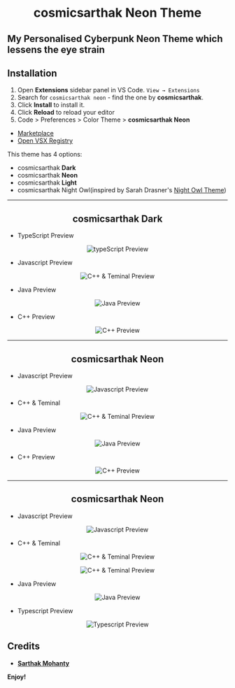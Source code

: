 <h1 align="center">
  cosmicsarthak Neon Theme
</h1>

## My Personalised Cyberpunk Neon Theme which lessens the eye strain

## Installation

1. Open **Extensions** sidebar panel in VS Code. `View → Extensions`
2. Search for `cosmicsarthak neon` - find the one by **cosmicsarthak**.
3. Click **Install** to install it.
4. Click **Reload** to reload your editor
5. Code > Preferences > Color Theme > **cosmicsarthak Neon**

- [Marketplace](https://marketplace.visualstudio.com/items?itemName=cosmicsarthak.cosmicsarthak-Neon-theme)
- [Open VSX Registry](https://open-vsx.org/extension/cosmicsarthak/cosmicsarthak-neon-theme)

This theme has 4 options:

- cosmicsarthak <strong>Dark</strong>
- cosmicsarthak <strong>Neon</strong>
- cosmicsarthak <strong>Light</strong>
- cosmicsarthak Night Owl(inspired by Sarah Drasner's <u>Night Owl Theme</u>)

---

<h2 align="center">
  cosmicsarthak Dark
</h2>

- TypeScript Preview
<p align="center">
<img src="https://user-images.githubusercontent.com/73431135/153639590-676aac90-ad9c-4e1b-9a0a-666612327f48.png" alt="typeScript Preview">
</p>

- Javascript Preview
<p align="center">
<img src="https://user-images.githubusercontent.com/73431135/153639946-bdf7a9d9-0479-4837-9b1f-13a034752cec.png" alt="C++ & Teminal Preview">
</p>

- Java Preview
<p align="center">
<img src="https://user-images.githubusercontent.com/73431135/153641177-9431e017-b3c5-407c-9808-ce6bce00ecaa.png" alt="Java Preview">
</p>

- C++ Preview
<p align="center">
<img src="https://user-images.githubusercontent.com/73431135/153640754-2d66cd28-423f-4579-a592-d4fa29691e35.png" alt="C++ Preview">
</p>

---

<h2 align="center">
  cosmicsarthak Neon
</h2>

- Javascript Preview
<p align="center">
<img src="https://user-images.githubusercontent.com/73431135/135931370-64bc2112-2fff-4c78-9443-7646d06a5ef9.png" alt="Javascript Preview">
</p>

- C++ & Teminal
<p align="center">
<img src="https://user-images.githubusercontent.com/73431135/135931379-3b94af1b-4d01-4301-bb0b-7133ac86a656.png" alt="C++ & Teminal Preview">
</p>

- Java Preview
<p align="center">
<img src="https://user-images.githubusercontent.com/73431135/135931387-6c453f88-db34-4655-b3cc-2bd84f1a783d.png" alt="Java Preview">
</p>

- C++ Preview
<p align="center">
<img src="https://user-images.githubusercontent.com/73431135/135931395-9b9e90ea-c9aa-46dd-902e-47a5fed4f8d3.png" alt="C++ Preview">
</p>

---

<h2 align="center">
  cosmicsarthak Neon
</h2>

- Javascript Preview
<p align="center">
<img src="https://user-images.githubusercontent.com/73431135/153641541-42916050-4392-4a92-8733-ed73487a5166.png" alt="Javascript Preview">
</p>

- C++ & Teminal
<p align="center">
<img src="https://user-images.githubusercontent.com/73431135/153641633-411b6ee0-0114-40b5-99f2-b50fb557be06.png" alt="C++ & Teminal Preview">
</p>

<p align="center">
<img src="https://user-images.githubusercontent.com/73431135/153641814-551cc66d-ad7f-4377-845d-1eb100752863.png" alt="C++ & Teminal Preview">
</p>

- Java Preview
<p align="center">
<img src="https://user-images.githubusercontent.com/73431135/153641457-8d80f8b2-1a5c-4277-b6e8-39087b1b894f.png" alt="Java Preview">
</p>

- Typescript Preview
<p align="center">
<img src="https://user-images.githubusercontent.com/73431135/153642166-5c729917-aa53-4b09-9215-21df661974cf.png" alt="Typescript Preview">
</p>

## Credits

- [**Sarthak Mohanty**](https://cosmicsarthak.github.io/)

**Enjoy!**
